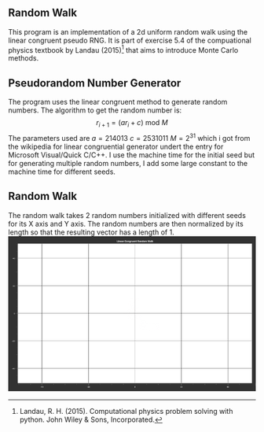 ## Random Walk 
This program is an implementation of a 2d uniform random walk using the linear congruent pseudo RNG. It is part of exercise 5.4 of the compuational physics textbook by Landau (2015)[^1] that aims to introduce Monte Carlo methods.

## Pseudorandom Number Generator
The program uses the linear congruent method to generate random numbers. The algorithm to get the random number is:
$$r_{i+1} = (ar_i+c)\ \text{mod}\ M$$
The parameters used are $a=214013$ $c=2531011$ $M=2^{31}$ which i got from the wikipedia for linear congruential generator undert the entry for Microsoft Visual/Quick C/C++. I use the machine time for the initial seed but for generating multiple random numbers, I add some large constant to the machine time for different seeds. 

## Random Walk
The random walk takes 2 random numbers initialized with different seeds for its X axis and Y axis. The random numbers are then normalized by its length so that the resulting vector has a length of 1.
![gif](media/random_walk.gif)

[^1]: Landau, R. H. (2015). Computational physics problem solving with python. John Wiley & Sons, Incorporated.